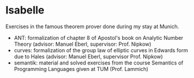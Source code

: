 # Isabelle
Exercises in the famous theorem prover done during my stay at Munich.

* ANT: formalization of chapter 8 of Apostol's book on Analytic Number Theory (advisor: Manuel Eberl, supervisor: Prof. Nipkow)
* curves: formalization of the group law of elliptic curves in Edwards form due to Hales (advisor: Manuel Eberl, supervisor Prof. Nipkow)
* semantik: material and solved exercises from the course Semantics of Programming Languages given at TUM (Prof. Lammich)


